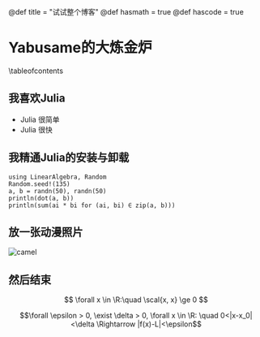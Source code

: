 @def title = "试试整个博客"
@def hasmath = true
@def hascode = true

# Yabusame的大炼金炉

\tableofcontents

## 我喜欢Julia
* Julia 很简单
* Julia 很快
## 我精通Julia的安装与卸载
```julia:./ex1
using LinearAlgebra, Random
Random.seed!(135)
a, b = randn(50), randn(50)
println(dot(a, b))
println(sum(ai * bi for (ai, bi) ∈ zip(a, b)))
```

## 放一张动漫照片
![camel](/assets/sicptu.jpeg)

## 然后结束
$$ \forall x \in \R:\quad \scal{x, x} \ge 0 $$

$$\forall \epsilon > 0, 
\exist \delta > 0,
\forall x \in \R: \quad 
0<|x-x_0|<\delta \Rightarrow |f(x)-L|<\epsilon$$

<!-- # Franklin syntax sandbox

This page is meant as a sandbox for Franklin Syntax so that you can quickly practice or experience things.

## Sandbox

Write whatever you want here to practice Franklin Syntax:

```julia:./ex1
using LinearAlgebra, Random
Random.seed!(135)
a, b = randn(50), randn(50)
println(dot(a, b))
println(sum(ai * bi for (ai, bi) ∈ zip(a, b)))
```

\output{./ex1}

(yet another example that floating point arithmetics can be complicated).

$$ \forall x \in \R:\quad \scal{x, x} \ge 0 $$

\newcommand{\E}{\mathbb E}

Surely some people remember the ordering, but I always forget:

$$ \varphi(\E[X]) \le \E[\varphi(X)] $$

for $\varphi$ convex. -->
